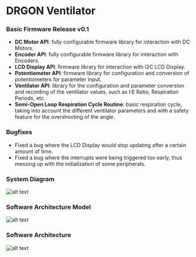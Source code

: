 # DRGON Ventilator
### Basic Firmware Release v0.1
- **DC Motor API**: fully configurable firmware library for interaction with DC Motors.
- **Encoder API**: fully configurable firmware library for interaction with Encoders.
- **LCD Display API**: firmware library for interaction with I2C LCD Display.
- **Potentiometer API**: firmware library for configuration and conversion of potentiometers for parameter input.
- **Ventilator API**: library for the configuration and parameter conversion and recording of the ventilator values, such as I:E Ratio, Respiration Periods, etc.
- **Semi-Open Loop Respiration Cycle Routine**: basic respiration cycle, taking into account the different ventilator parameters and with a safety feature for the overshooting of the angle.

### Bugfixes
- Fixed a bug where the LCD Display would stop updating after a certain amount of time.
- Fixed a bug where the interrupts were being triggered too early, thus messing up with the initialization of some peripherals.

### System Diagram
![alt text](https://github.com/pedrosc97/drgon_ventilator/blob/feature/release_candidate_v0_2/Documentation/SysDiagrams/SystemDiagram.PNG)

### Software Architecture Model
![alt text](https://github.com/pedrosc97/drgon_ventilator/blob/feature/release_candidate_v0_2/Documentation/SysDiagrams/SoftwareArchitectureScheme.PNG)

### Software Architecture
![alt text](https://github.com/pedrosc97/drgon_ventilator/blob/feature/release_candidate_v0_2/Documentation/SysDiagrams/SWArchitecture.PNG)
